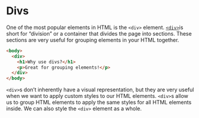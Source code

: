 # Divs

One of the most popular elements in HTML is the `<div>` element. [`<div>`](https://www.codecademy.com/resources/docs/html/elements/div?page_ref=catalog)is short for “division” or a container that divides the page into sections. These sections are very useful for grouping elements in your HTML together.

```html
<body>
  <div>
    <h1>Why use divs?</h1>
    <p>Great for grouping elements!</p>
  </div>
</body>
```

`<div>`s don’t inherently have a visual representation, but they are very useful when we want to apply custom styles to our HTML elements. `<div>`s allow us to group HTML elements to apply the same styles for all HTML elements inside. We can also style the `<div>` element as a whole.